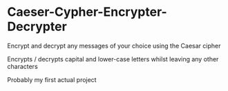 # Caeser-Cypher-Encrypter-Decrypter
Encrypt and decrypt any messages of your choice using the Caesar cipher

Encrypts / decrypts capital and lower-case letters whilst leaving any other characters

Probably my first actual project
